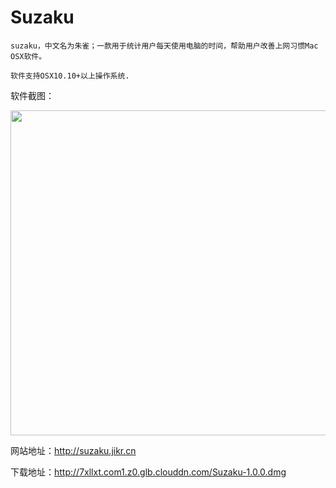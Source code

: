 # Suzaku

```
suzaku，中文名为朱雀；一款用于统计用户每天使用电脑的时间，帮助用户改善上网习惯Mac OSX软件。

软件支持OSX10.10+以上操作系统.
```

软件截图：

<img src="http://suzaku.jikr.cn/images/screenshot-01.png" style="width:520px;" alt="">

网站地址：<http://suzaku.jikr.cn>

下载地址：<http://7xllxt.com1.z0.glb.clouddn.com/Suzaku-1.0.0.dmg>
